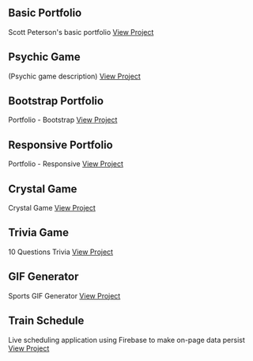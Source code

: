 ## Basic Portfolio
Scott Peterson's basic portfolio
[View Project](https://scottpetersonva.github.io/Homework/Basic-Portfolio)

## Psychic Game
(Psychic game description)
[View Project](https://scottpetersonva.github.io/Homework/Psychic-Game)

## Bootstrap Portfolio
Portfolio - Bootstrap
[View Project](https://scottpetersonva.github.io/Bootstrap-Portfolio)

## Responsive Portfolio
Portfolio - Responsive
[View Project](https://scottpetersonva.github.io/Responsive-Portfolio)

## Crystal Game
Crystal Game
[View Project](https://scottpetersonva.github.io/Homework/Crystal-Game)

## Trivia Game
10 Questions Trivia
[View Project](https://scottpetersonva.github.io/Homework/Trivia-Game) 

## GIF Generator
Sports GIF Generator
[View Project](https://scottpetersonva.github.io/Homework/Gif-Generator) 

## Train Schedule
Live scheduling application using Firebase to make on-page data persist
[View Project](https://scottpetersonva.github.io/Homework/Train-Schedule) 